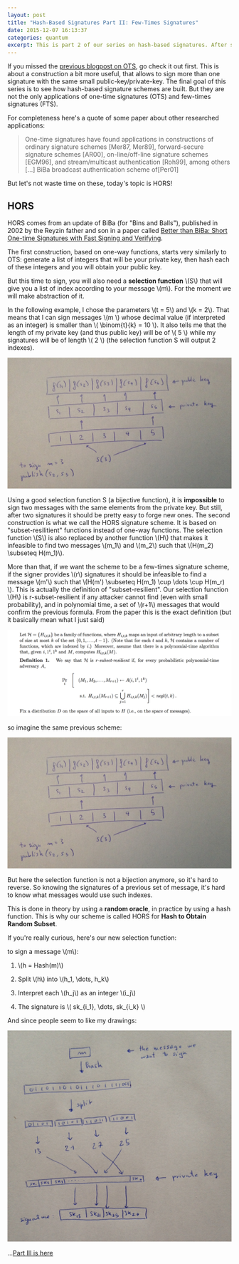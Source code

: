 ```yaml
---
layout: post
title: "Hash-Based Signatures Part II: Few-Times Signatures"
date: 2015-12-07 16:13:37
categories: quantum
excerpt: This is part 2 of our series on hash-based signatures. After seeing how one-time signatures can be made out of hash functions, we will see how we can build schemes that allow us to sign a few times without security issues.
---
```


If you missed the [previous blogpost on OTS](/quantum/2015/12/04/XMSS-and-SPHINCS.html), go check it out first. This is about a construction a bit more useful, that allows to sign more than one signature with the same small public-key/private-key. The final goal of this series is to see how hash-based signature schemes are built. But they are not the only applications of one-time signatures (OTS) and few-times signatures (FTS).

For completeness here's a quote of some paper about other researched applications:

> One-time signatures have found applications in constructions of ordinary signature schemes [Mer87, Mer89], forward-secure signature schemes [AR00], on-line/off-line signature schemes [EGM96], and stream/multicast authentication [Roh99], among others
> [...]
> BiBa broadcast authentication scheme of[Per01]

But let's not waste time on these, today's topic is HORS!

## HORS

HORS comes from an update of BiBa (for "Bins and Balls"), published in 2002 by the Reyzin father and son in a paper called [Better than BiBa:  Short One-time Signatures with Fast Signing and Verifying](https://www.cs.bu.edu/~reyzin/papers/one-time-sigs.pdf).

The first construction, based on one-way functions, starts very similarly to OTS: generate a list of integers that will be your private key, then hash each of these integers and you will obtain your public key.

But this time to sign, you will also need a **selection function** \\(S\\) that will give you a list of index according to your message \\(m\\). For the moment we will make abstraction of it.

In the following example, I chose the parameters \\(t = 5\\) and \\(k = 2\\). That means that I can sign messages \\(m \\) whose decimal value (if interpreted as an integer) is smaller than \\(  \binom{t}{k} = 10 \\). It also tells me that the length of my private key (and thus public key) will be of \\( 5 \\) while my signatures will be of length \\( 2 \\) (the selection function S will output 2 indexes).

![hors1](/images/hash-based-signatures/hors1.jpg)

Using a good selection function S (a bijective function), it is **impossible** to sign two messages with the same elements from the private key. But still, after two signatures it should be pretty easy to forge new ones.
The second construction is what we call the HORS signature scheme. It is based on "subset-resilitient" functions instead of one-way functions. The selection function \\(S\\) is also replaced by another function \\(H\\) that makes it infeasible to find two messages \\(m_1\\) and \\(m_2\\) such that \\(H(m_2) \subseteq H(m_1)\\).

More than that, if we want the scheme to be a few-times signature scheme, if the signer provides \\(r\\) signatures it should be infeasible to find a message \\(m'\\) such that \\(H(m') \subseteq H(m_1) \cup \dots \cup H(m_r) \\). This is actually the definition of "subset-resilient". Our selection function \\(H\\) is r-subset-resilient if any attacker cannot find (even with small probability), and in polynomial time, a set of \\(r+1\\) messages that would confirm the previous formula. From the paper this is the exact definition (but it basically mean what I just said)

![definition](/images/hash-based-signatures/definition.png)

so imagine the same previous scheme:

![hors1](/images/hash-based-signatures/hors1.jpg)

But here the selection function is not a bijection anymore, so it's hard to reverse. So knowing the signatures of a previous set of message, it's hard to know what messages would use such indexes.

This is done in theory by using a **random oracle**, in practice by using a hash function. This is why our scheme is called HORS for **Hash to Obtain Random Subset**.

If you're really curious, here's our new selection function:

to sign a message \\(m\\):

1. \\(h = Hash(m)\\)

2. Split \\(h\\) into \\(h_1, \dots, h_k\\)

3. Interpret each \\(h_j\\) as an integer \\(i_j\\)

4. The signature is \\( sk_{i_1}, \dots, sk_{i_k} \\)

And since people seem to like my drawings:

![drawing](/images/hash-based-signatures/drawing.jpg)

...[Part III is here](/quantum/2015/12/07/many-times-signatures.html)
